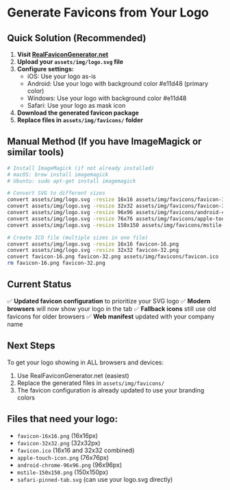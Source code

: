 # Generate Favicons from Your Logo

## Quick Solution (Recommended)

1. **Visit [RealFaviconGenerator.net](https://realfavicongenerator.net/)**
2. **Upload your `assets/img/logo.svg` file**
3. **Configure settings:**
   - iOS: Use your logo as-is
   - Android: Use your logo with background color #e11d48 (primary color)
   - Windows: Use your logo with background color #e11d48
   - Safari: Use your logo as mask icon
4. **Download the generated favicon package**
5. **Replace files in `assets/img/favicons/` folder**

## Manual Method (If you have ImageMagick or similar tools)

```bash
# Install ImageMagick (if not already installed)
# macOS: brew install imagemagick
# Ubuntu: sudo apt-get install imagemagick

# Convert SVG to different sizes
convert assets/img/logo.svg -resize 16x16 assets/img/favicons/favicon-16x16.png
convert assets/img/logo.svg -resize 32x32 assets/img/favicons/favicon-32x32.png
convert assets/img/logo.svg -resize 96x96 assets/img/favicons/android-chrome-96x96.png
convert assets/img/logo.svg -resize 76x76 assets/img/favicons/apple-touch-icon.png
convert assets/img/logo.svg -resize 150x150 assets/img/favicons/mstile-150x150.png

# Create ICO file (multiple sizes in one file)
convert assets/img/logo.svg -resize 16x16 favicon-16.png
convert assets/img/logo.svg -resize 32x32 favicon-32.png
convert favicon-16.png favicon-32.png assets/img/favicons/favicon.ico
rm favicon-16.png favicon-32.png
```

## Current Status

✅ **Updated favicon configuration** to prioritize your SVG logo
✅ **Modern browsers** will now show your logo in the tab
✅ **Fallback icons** still use old favicons for older browsers
✅ **Web manifest** updated with your company name

## Next Steps

To get your logo showing in ALL browsers and devices:
1. Use RealFaviconGenerator.net (easiest)
2. Replace the generated files in `assets/img/favicons/`
3. The favicon configuration is already updated to use your branding colors

## Files that need your logo:
- `favicon-16x16.png` (16x16px)
- `favicon-32x32.png` (32x32px) 
- `favicon.ico` (16x16 and 32x32 combined)
- `apple-touch-icon.png` (76x76px)
- `android-chrome-96x96.png` (96x96px)
- `mstile-150x150.png` (150x150px)
- `safari-pinned-tab.svg` (can use your logo.svg directly)
